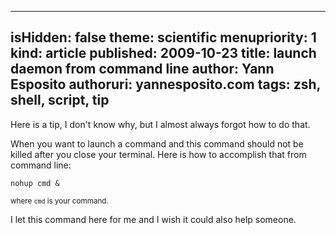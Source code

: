-----
isHidden:       false
theme: scientific
menupriority:   1
kind:           article
published: 2009-10-23
title: launch daemon from command line
author: Yann Esposito
authoruri: yannesposito.com
tags:  zsh, shell, script, tip
-----

Here is a tip, I don't know why, but I almost always forgot how to do that.

When you want to launch a command and this command should not be killed after you close your terminal. Here is how to accomplish that from command line: 

~~~ {.zsh}
nohup cmd &
~~~

<small>where <code>cmd</code> is your command.</small>

I let this command here for me and I wish it could also help someone.

